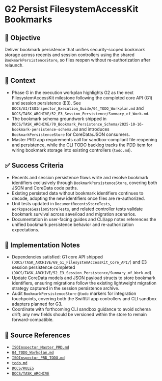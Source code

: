 # G2 Persist FilesystemAccessKit Bookmarks

## 🎯 Objective

Deliver bookmark persistence that unifies security-scoped bookmark storage across recents and session controllers using the shared `BookmarkPersistenceStore`, so files reopen without re-authorization after relaunch.

## 🧩 Context

- Phase G in the execution workplan highlights G2 as the next FilesystemAccessKit milestone following the completed core API (G1) and session persistence (E3). See `DOCS/AI/ISOInspector_Execution_Guide/04_TODO_Workplan.md` and `DOCS/TASK_ARCHIVE/52_E3_Session_Persistence/Summary_of_Work.md`.
- The bookmark schema groundwork shipped in `DOCS/TASK_ARCHIVE/70_Bookmark_Persistence_Schema/2025-10-16-bookmark-persistence-schema.md` and introduces `BookmarkPersistenceStore` for CoreData/JSON consumers.
- Master PRD app requirements call for sandbox-compliant file reopening and persistence, while the CLI TODO backlog tracks the PDD item for wiring bookmark storage into existing controllers (`todo.md`).

## ✅ Success Criteria

- Recents and session persistence flows write and resolve bookmark identifiers exclusively through `BookmarkPersistenceStore`, covering both JSON and CoreData code paths.
- Existing persisted data without bookmark identifiers continues to decode, adopting the new identifiers once files are
  re-authorized.
- Unit tests updated in `DocumentRecentsStoreTests`, `WorkspaceSessionStoreTests`, and related controller tests validate bookmark survival across save/load and migration scenarios.
- Documentation in user-facing guides and CLI/app notes references the unified bookmark persistence behavior and
  re-authorization expectations.

## 🔧 Implementation Notes

- Dependencies satisfied: G1 core API shipped (`DOCS/TASK_ARCHIVE/69_G1_FilesystemAccessKit_Core_API/`) and E3 session persistence completed (`DOCS/TASK_ARCHIVE/52_E3_Session_Persistence/Summary_of_Work.md`).
- Update CoreData models and JSON payload structs to store bookmark identifiers, ensuring migrations follow the existing
  lightweight migration strategy captured in the session persistence archive.
- Audit `BookmarkPersistenceStore` `@todo` markers for integration touchpoints, covering both the SwiftUI app controllers and CLI sandbox adapters planned for G3.
- Coordinate with forthcoming CLI sandbox guidance to avoid schema drift; any new fields should be versioned within the
  store to remain forward-compatible.

## 🧠 Source References

- [`ISOInspector_Master_PRD.md`](../AI/ISOViewer/ISOInspector_PRD_Full/ISOInspector_Master_PRD.md)
- [`04_TODO_Workplan.md`](../AI/ISOInspector_Execution_Guide/04_TODO_Workplan.md)
- [`ISOInspector_PRD_TODO.md`](../AI/ISOViewer/ISOInspector_PRD_TODO.md)
- [`todo.md`](../../todo.md)
- [`DOCS/RULES`](../RULES)
- [`DOCS/TASK_ARCHIVE`](../TASK_ARCHIVE)
